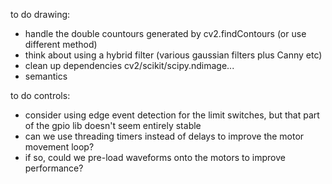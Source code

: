 to do drawing:
* handle the double countours generated by cv2.findContours (or use different method)
* think about using a hybrid filter (various gaussian filters plus Canny etc)
* clean up dependencies cv2/scikit/scipy.ndimage...
* semantics

to do controls:
* consider using edge event detection for the limit switches, but that part of the gpio lib doesn't seem entirely stable
* can we use threading timers instead of delays to improve the motor movement loop?
* if so, could we pre-load waveforms onto the motors to improve performance?

